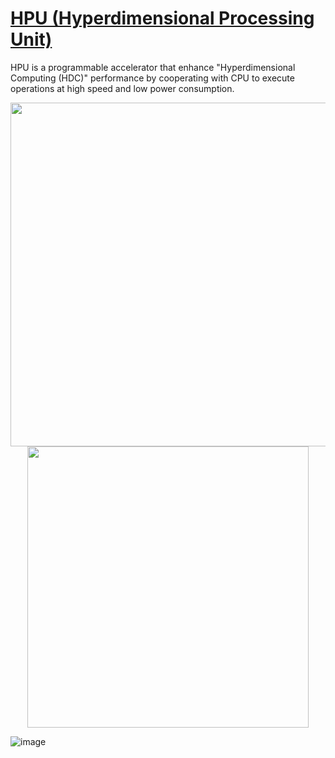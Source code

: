 # [HPU (Hyperdimensional Processing Unit)](https://github.com/yuya-isaka/HPU/tree/master)

HPU is a programmable accelerator that enhance "Hyperdimensional Computing (HDC)" performance by cooperating with CPU to execute operations at high speed and low power consumption.


<div align="center">
<img src="docs/hpu_arch.png" width="550">  <img src="docs/hdcore_arch.png" width="450">
</div>

![image](https://github.com/hcysky/HDC/assets/64795241/2c569909-5add-41bc-9bb1-0425d570f364)

